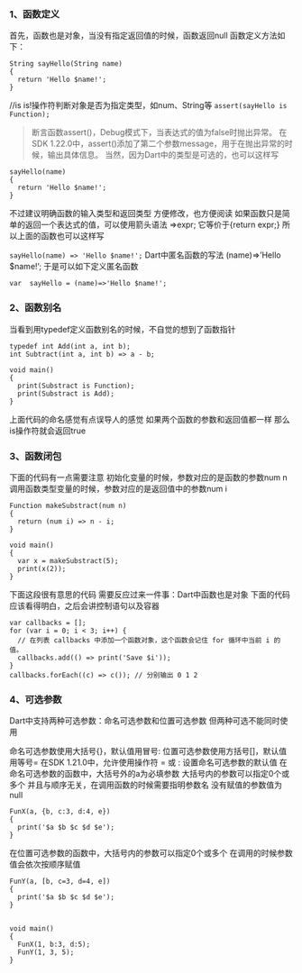 ### 1、函数定义
首先，函数也是对象，当没有指定返回值的时候，函数返回null
函数定义方法如下：
```
String sayHello(String name)
{
  return 'Hello $name!';
}
```
//is  is!操作符判断对象是否为指定类型，如num、String等
```assert(sayHello is Function);```
> 断言函数assert()，Debug模式下，当表达式的值为false时抛出异常。
> 在SDK 1.22.0中，assert()添加了第二个参数message，用于在抛出异常的时候，输出具体信息。
> 当然，因为Dart中的类型是可选的，也可以这样写
```
sayHello(name)
{
  return 'Hello $name!';
}
```
不过建议明确函数的输入类型和返回类型
方便修改，也方便阅读
如果函数只是简单的返回一个表达式的值，可以使用箭头语法 =>expr;
它等价于{return expr;}
所以上面的函数也可以这样写

```sayHello(name) => 'Hello $name!';```
Dart中匿名函数的写法 (name)=>’Hello $name!’;
于是可以如下定义匿名函数

```var  sayHello = (name)=>'Hello $name!';```
### 2、函数别名
当看到用typedef定义函数别名的时候，不自觉的想到了函数指针
```
typedef int Add(int a, int b);
int Subtract(int a, int b) => a - b;

void main()
{
  print(Substract is Function);
  print(Substract is Add);
}
```
上面代码的命名感觉有点误导人的感觉
如果两个函数的参数和返回值都一样
那么is操作符就会返回true

### 3、函数闭包
下面的代码有一点需要注意
初始化变量的时候，参数对应的是函数的参数num n
调用函数类型变量的时候，参数对应的是返回值中的参数num i
```
Function makeSubstract(num n)
{
  return (num i) => n - i;
}

void main()
{
  var x = makeSubstract(5);
  print(x(2));
}
```
下面这段很有意思的代码
需要反应过来一件事：Dart中函数也是对象
下面的代码应该看得明白，之后会讲控制语句以及容器
```
var callbacks = [];
for (var i = 0; i < 3; i++) {
  // 在列表 callbacks 中添加一个函数对象，这个函数会记住 for 循环中当前 i 的值。
  callbacks.add(() => print('Save $i'));
}
callbacks.forEach((c) => c()); // 分别输出 0 1 2
```
### 4、可选参数
Dart中支持两种可选参数：命名可选参数和位置可选参数
但两种可选不能同时使用

命名可选参数使用大括号{}，默认值用冒号:
位置可选参数使用方括号[]，默认值用等号=
 在SDK 1.21.0中，允许使用操作符 = 或 : 设置命名可选参数的默认值
在命名可选参数的函数中，大括号外的a为必填参数
大括号内的参数可以指定0个或多个
并且与顺序无关，在调用函数的时候需要指明参数名
没有赋值的参数值为null
```
FunX(a, {b, c:3, d:4, e})
{
  print('$a $b $c $d $e');
}
```
在位置可选参数的函数中，大括号内的参数可以指定0个或多个
在调用的时候参数值会依次按顺序赋值
```
FunY(a, [b, c=3, d=4, e])
{
  print('$a $b $c $d $e');
}


void main()
{
  FunX(1, b:3, d:5);
  FunY(1, 3, 5);
}
```